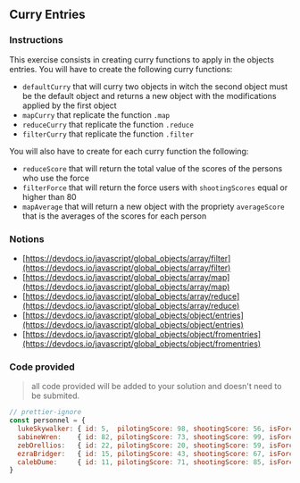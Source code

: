 ## Curry Entries

### Instructions

This exercise consists in creating curry functions to apply in the objects
entries.
You will have to create the following curry functions:

- `defaultCurry` that will curry two objects in witch the second object must
be the default object and returns a new object with the modifications applied
by the first object
- `mapCurry` that replicate the function `.map` 
- `reduceCurry` that replicate the function `.reduce`
- `filterCurry` that replicate the function `.filter`

You will also have to create for each curry function the following:

- `reduceScore` that will return the total value of the scores
  of the persons who use the force
- `filterForce` that will return the force users with `shootingScores`
  equal or higher than 80
- `mapAverage` that will return a new object with the propriety `averageScore`
  that is the averages of the scores for each person


### Notions

- [https://devdocs.io/javascript/global_objects/array/filter](https://devdocs.io/javascript/global_objects/array/filter)
- [https://devdocs.io/javascript/global_objects/array/map](https://devdocs.io/javascript/global_objects/array/map)
- [https://devdocs.io/javascript/global_objects/array/reduce](https://devdocs.io/javascript/global_objects/array/reduce)
- [https://devdocs.io/javascript/global_objects/object/entries](https://devdocs.io/javascript/global_objects/object/entries)
- [https://devdocs.io/javascript/global_objects/object/fromentries](https://devdocs.io/javascript/global_objects/object/fromentries)


### Code provided

> all code provided will be added to your solution and doesn't need to be submited.

```js
// prettier-ignore
const personnel = {
  lukeSkywalker: { id: 5,  pilotingScore: 98, shootingScore: 56, isForceUser: true  },
  sabineWren:    { id: 82, pilotingScore: 73, shootingScore: 99, isForceUser: false },
  zebOrellios:   { id: 22, pilotingScore: 20, shootingScore: 59, isForceUser: false },
  ezraBridger:   { id: 15, pilotingScore: 43, shootingScore: 67, isForceUser: true  },
  calebDume:     { id: 11, pilotingScore: 71, shootingScore: 85, isForceUser: true  },
}
```
